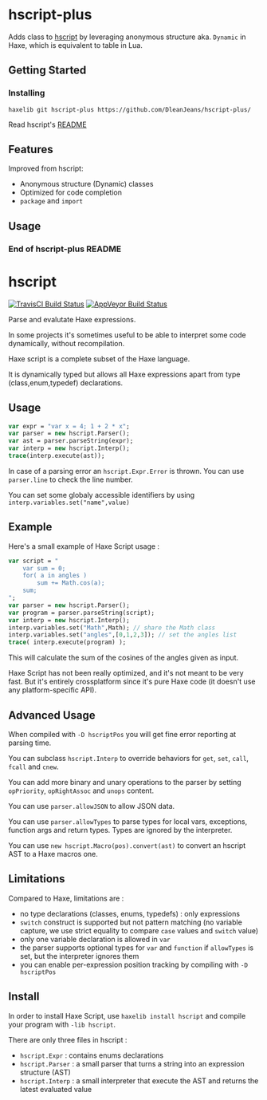 # hscript-plus

Adds class to [hscript](https://github.com/HaxeFoundation/hscript) by leveraging anonymous structure aka. `Dynamic` in Haxe, which is equivalent to table in Lua.

## Getting Started
### Installing
```
haxelib git hscript-plus https://github.com/DleanJeans/hscript-plus/
```

Read hscript's [README](https://github.com/HaxeFoundation/hscript/blob/master/README.md)

## Features
Improved from hscript:
- Anonymous structure (Dynamic) classes
- Optimized for code completion
- `package` and `import`

## Usage


### **End of hscript-plus README**


hscript
=======

[![TravisCI Build Status](https://travis-ci.org/HaxeFoundation/hscript.svg?branch=master)](https://travis-ci.org/HaxeFoundation/hscript)
[![AppVeyor Build Status](https://ci.appveyor.com/api/projects/status/github/HaxeFoundation/hscript?branch=master&svg=true)](https://ci.appveyor.com/project/HaxeFoundation/hscript)

Parse and evalutate Haxe expressions.


In some projects it's sometimes useful to be able to interpret some code dynamically, without recompilation.

Haxe script is a complete subset of the Haxe language.

It is dynamically typed but allows all Haxe expressions apart from type (class,enum,typedef) declarations.

Usage
-----

```haxe
var expr = "var x = 4; 1 + 2 * x";
var parser = new hscript.Parser();
var ast = parser.parseString(expr);
var interp = new hscript.Interp();
trace(interp.execute(ast));
```

In case of a parsing error an `hscript.Expr.Error` is thrown. You can use `parser.line` to check the line number.

You can set some globaly accessible identifiers by using `interp.variables.set("name",value)`

Example
-------

Here's a small example of Haxe Script usage :
```haxe
var script = "
	var sum = 0;
	for( a in angles )
		sum += Math.cos(a);
	sum; 
";
var parser = new hscript.Parser();
var program = parser.parseString(script);
var interp = new hscript.Interp();
interp.variables.set("Math",Math); // share the Math class
interp.variables.set("angles",[0,1,2,3]); // set the angles list
trace( interp.execute(program) ); 
```

This will calculate the sum of the cosines of the angles given as input.

Haxe Script has not been really optimized, and it's not meant to be very fast. But it's entirely crossplatform since it's pure Haxe code (it doesn't use any platform-specific API).

Advanced Usage
--------------

When compiled with `-D hscriptPos` you will get fine error reporting at parsing time.

You can subclass `hscript.Interp` to override behaviors for `get`, `set`, `call`, `fcall` and `cnew`.

You can add more binary and unary operations to the parser by setting `opPriority`, `opRightAssoc` and `unops` content.

You can use `parser.allowJSON` to allow JSON data.

You can use `parser.allowTypes` to parse types for local vars, exceptions, function args and return types. Types are ignored by the interpreter.

You can use `new hscript.Macro(pos).convert(ast)` to convert an hscript AST to a Haxe macros one.

Limitations
-----------

Compared to Haxe, limitations are :

- no type declarations (classes, enums, typedefs) : only expressions
- `switch` construct is supported but not pattern matching (no variable capture, we use strict equality to compare `case` values and `switch` value)
- only one variable declaration is allowed in `var`
- the parser supports optional types for `var` and `function` if `allowTypes` is set, but the interpreter ignores them
- you can enable per-expression position tracking by compiling with `-D hscriptPos`

Install
-------

In order to install Haxe Script, use `haxelib install hscript` and compile your program with `-lib hscript`.

There are only three files in hscript :

  - `hscript.Expr` : contains enums declarations
  - `hscript.Parser` : a small parser that turns a string into an expression structure (AST)
  - `hscript.Interp` : a small interpreter that execute the AST and returns the latest evaluated value
